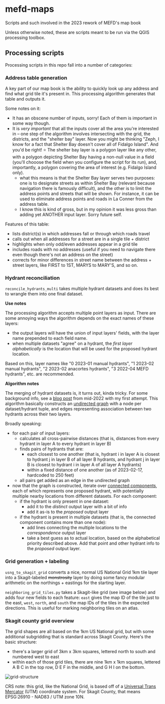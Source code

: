 # mefd-maps
Scripts and such involved in the 2023 rework of MEFD's map book

Unless otherwise noted, these are scripts meant to be run via the QGIS
processing toolbox.

## Processing scripts
Processing scripts in this repo fall into a number of categories:

### Address table generation
A key part of our map book is the ability to quickly look up any address and find what grid tile it's present in. This processing algorithm generates that table and outputs it.

Some notes on it:

- It has an obscene number of inputs, sorry! Each of them is important in
    some way though.
- It is *very important* that all the inputs cover all the area you're
    interested in – one step of the algorithm involves intersecting with
    the grid, the districts, and the "shelter bay" layer. Now you might be
    thinking "Zeph, I know for a fact that Shelter Bay doesn't cover all of
    Fidalgo Island". And you'd be right! ⭐ The shelter bay layer is a
    polygon layer like any other, with a polygon depicting Shelter Bay
    having a non-null value in a field (you'll chooose the field when you
    configure the script for its run), and, importantly, a polygon covering
    the area of interest (e.g. Fidalgo Island only).
    - what this means is that the Shelter Bay layer serves two purposes:
        one is to designate streets as within Shelter Bay (relevant because
        navigation there is famously difficult), and the other is to limit
        the address points and streets that will be shown. For instance, it
        can be used to eliminate address points and roads in La Conner from the
        address table.
    - I know this is kind of gross, but in my opinion it was less gross
        than adding yet ANOTHER input layer. Sorry future self.

Features of this table:

- lists district(s) in which addresses fall or through which roads travel
- calls out when all addresses for a street are in a single tile + district
- highlights when only odd/even addresses appear in a grid tile
- includes roads with no addresses (useful if you need to navigate there
    even though there's not an address on the street)
- corrects for minor differences in street name between the address +
    street layers, like FIRST to 1ST, MARYS to MARY'S, and so on.


### Hydrant reconciliation
`reconcile_hydrants_multi` takes multiple hydrant datasets and does its best to wrangle them into one final dataset.

**Use notes**

The processing algorithm accepts multiple point layers as input. There are some annoying ways the algorithm depends on the exact names of these layers:
- the output layers will have the union of input layers' fields, with the layer name prepended to each field name.
- when multiple datasets "agree" on a hydrant, the *first layer alphabetically* is the location that will be used for the proposed hydrant location.

Based on this, layer names like "0 2023-01 manual hydrants", "1 2023-02 manual hydrants", "2 2023-02 anacortes hydrants", "3 2022-04 MEFD hydrants", etc. are recommended.

**Algorithm notes**

The merging of hydrant datasets is, it turns out, kinda tricky. For some background info, see a [blog post](https://wxyzeph.com/posts/spatial-join/) from mid-2022 with my first attempt. This algorithm basically constructs an [undirected graph](https://en.wikipedia.org/wiki/Graph_(discrete_mathematics)) with a node per dataset/hydrant tuple, and edges representing association between two hydrants across their two layers.

Broadly speaking:

- for each pair of input layers:
  - calculates all cross-pairwise distances (that is, distances from every hydrant in layer A to every hydrant in layer B)
  - finds pairs of hydrants that are:
    - each closest to one another (that is, hydrant i in layer A is closest to hydrant j in layer B of all layer B hydrants, and hydrant j in layer B is closest to hydrant i in layer A of all layer A hydrants)
    - within a fixed distance of one another (as of 2023-02-17, hardcoded to 250 feet)
  - all pairs get added as an edge in the undirected graph
- now that the graph is constructed, iterate over [connected components](https://en.wikipedia.org/wiki/Component_(graph_theory)), each of which represents one proposed hydrant, with potentially multiple nearby locations from different datasets. For each component:
  - if the hydrant is only present in one dataset:
    - add it to the *distinct* output layer with a bit of info
    - add it as-is to the *proposed* output layer
  - if the hydrant is present in multiple datasets (that is, the connected component contains more than one node):
    - add lines connecting the multiple locations to the *correspondence* output layer
    - take a best guess as to actual location, based on the alphabetical priority described above. Add that point and other hydrant info to the *proposed* output layer.



### Grid generation + labeling

`usng_to_skagit_grid` converts a nice, normal US National Grid 1km tile
layer into a Skagit-labeled ~~monstrosity~~ layer by doing some fancy
modular arithmetic on the northings + eastings for the starting layer.

`neighboring_grid_tiles.py` takes a Skagit-like grid (see image below) and
adds four new fields to each feature: `east` gives the map ID of the tile
just to the east, `west`, `north`, and `south` the map IDs of the tiles in
the expected directions. This is useful for marking neighboring tiles on an
atlas.

### Skagit county grid overview
The grid shapes are all based on the 1km US National grid, but with some additional subgridding that is standard across Skagit County. Here's the basic structure:

 - there's a larger grid of 3km x 3km squares, lettered north to south and numbered west to east
 - within each of those grid tiles, there are nine 1km x 1km squares, lettered A B C in the top row, D E F in the middle, and G H I on the bottom.

![grid-structure](https://user-images.githubusercontent.com/4411956/213900531-b28ea587-0d0f-4323-a11f-ad913df0bfa9.png)

CRS note: this grid, like the National Grid, is based off of a [Universal Trans Mercator]([url](https://en.wikipedia.org/wiki/Universal_Transverse_Mercator_coordinate_system)) (UTM) coordinate system. For Skagit County, that means EPSG:26910 - NAD83 / UTM zone 10N.
